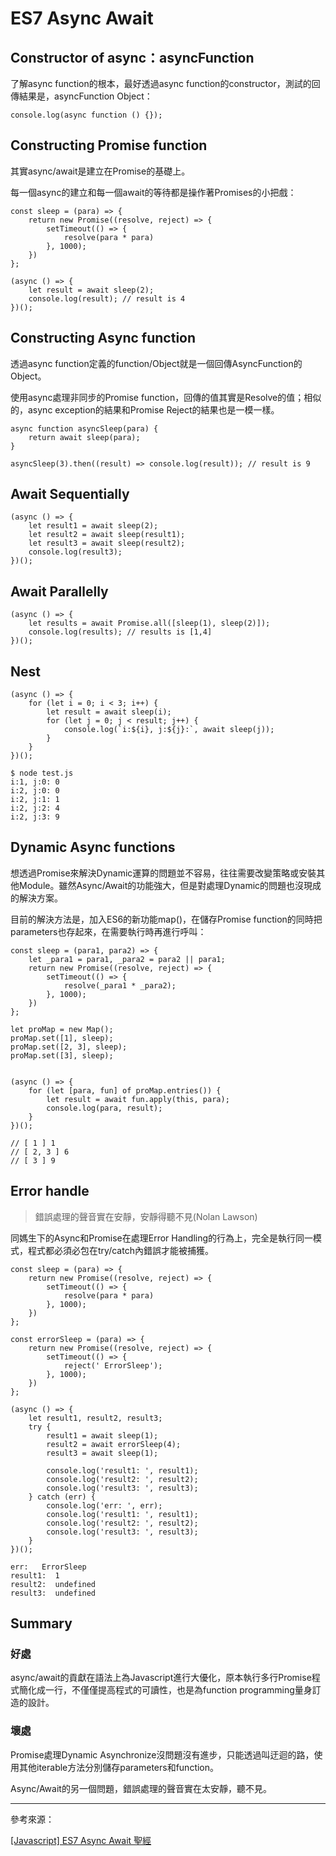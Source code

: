 # ES7 Async Await

## Constructor of async：asyncFunction

了解async function的根本，最好透過async function的constructor，測試的回傳結果是，asyncFunction Object：

```
console.log(async function () {});
```

## Constructing Promise function

其實async/await是建立在Promise的基礎上。

每一個async的建立和每一個await的等待都是操作著Promises的小把戲：

```
const sleep = (para) => {
    return new Promise((resolve, reject) => {
        setTimeout(() => {
            resolve(para * para)
        }, 1000);
    })
};

(async () => {
    let result = await sleep(2);
    console.log(result); // result is 4
})();
```

## Constructing Async function

透過async function定義的function/Object就是一個回傳AsyncFunction的Object。

使用async處理非同步的Promise function，回傳的值其實是Resolve的值；相似的，async exception的結果和Promise Reject的結果也是一模一樣。

```
async function asyncSleep(para) {
    return await sleep(para);
}

asyncSleep(3).then((result) => console.log(result)); // result is 9
```

## Await Sequentially

```
(async () => {
    let result1 = await sleep(2);
    let result2 = await sleep(result1);
    let result3 = await sleep(result2);
    console.log(result3);
})();
```

## Await Parallelly

```
(async () => {
    let results = await Promise.all([sleep(1), sleep(2)]);
    console.log(results); // results is [1,4]
})();
```

## Nest

```
(async () => {
    for (let i = 0; i < 3; i++) {
        let result = await sleep(i);
        for (let j = 0; j < result; j++) {
            console.log(`i:${i}, j:${j}:`, await sleep(j));
        }
    }
})();
```

```
$ node test.js
i:1, j:0: 0
i:2, j:0: 0
i:2, j:1: 1
i:2, j:2: 4
i:2, j:3: 9
```

## Dynamic Async functions

想透過Promise來解決Dynamic運算的問題並不容易，往往需要改變策略或安裝其他Module。雖然Async/Await的功能強大，但是對處理Dynamic的問題也沒現成的解決方案。

目前的解決方法是，加入ES6的新功能map()，在儲存Promise function的同時把parameters也存起來，在需要執行時再進行呼叫：

```
const sleep = (para1, para2) => {
    let _para1 = para1, _para2 = para2 || para1;
    return new Promise((resolve, reject) => {
        setTimeout(() => {
            resolve(_para1 * _para2);
        }, 1000);
    })
};

let proMap = new Map();
proMap.set([1], sleep);
proMap.set([2, 3], sleep);
proMap.set([3], sleep);


(async () => {
    for (let [para, fun] of proMap.entries()) {
        let result = await fun.apply(this, para);
        console.log(para, result);
    }
})();

// [ 1 ] 1
// [ 2, 3 ] 6
// [ 3 ] 9
```

## Error handle

>錯誤處理的聲音實在安靜，安靜得聽不見(Nolan Lawson)

同媽生下的Async和Promise在處理Error Handling的行為上，完全是執行同一模式，程式都必須必包在try/catch內錯誤才能被捕獲。

```
const sleep = (para) => {
    return new Promise((resolve, reject) => {
        setTimeout(() => {
            resolve(para * para)
        }, 1000);
    })
};

const errorSleep = (para) => {
    return new Promise((resolve, reject) => {
        setTimeout(() => {
            reject(' ErrorSleep');
        }, 1000);
    })
};

(async () => {
    let result1, result2, result3;
    try {
        result1 = await sleep(1);
        result2 = await errorSleep(4);
        result3 = await sleep(1);

        console.log('result1: ', result1);
        console.log('result2: ', result2);
        console.log('result3: ', result3);
    } catch (err) {
        console.log('err: ', err);
        console.log('result1: ', result1);
        console.log('result2: ', result2);
        console.log('result3: ', result3);
    }
})();
```

```
err:   ErrorSleep
result1:  1
result2:  undefined
result3:  undefined
```

## Summary

### 好處

async/await的貢獻在語法上為Javascript進行大優化，原本執行多行Promise程式簡化成一行，不僅僅提高程式的可讀性，也是為function programming量身訂造的設計。

### 壞處

Promise處理Dynamic Asynchronize沒問題沒有進步，只能透過叫迂迴的路，使用其他iterable方法分別儲存parameters和function。

Async/Await的另一個問題，錯誤處理的聲音實在太安靜，聽不見。

---

參考來源：

[[Javascript] ES7 Async Await 聖經](https://medium.com/@peterchang_82818/javascript-es7-async-await-%E6%95%99%E5%AD%B8-703473854f29-tutorial-example-703473854f29)